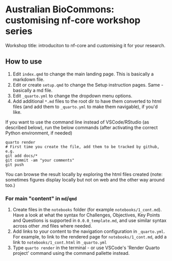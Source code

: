 # Australian BioCommons: customising nf-core workshop series

Workshop title: introduciton to nf-core and customising it for your research.

## How to use

1. Edit `index.qmd` to change the main landing page. This is basically a markdown file.
2. Edit or create `setup.qmd` to change the Setup instruction pages. Same - basically a md file.
3. Edit `_quarto.yml` to change the dropdown menu options.
4. Add additional `*.md` files to the root dir to have them converted to html files (and add them to `_quarto.yml` to make them navigable), if you'd like.

If you want to use the command line instead of VSCode/RStudio (as described below), run the below commands (after activating the correct Python environment, if needed) 

```
quarto render
# First time you create the file, add them to be tracked by github, e.g.
git add docs/*
git commit -am "your comments"
git push
```

You can browse the result locally by exploring the html files created (note: sometimes figures display locally but not on web and the other way around too.)

### For main "content" in `md`/`qmd`

1. Create files in the `notebooks` folder (for example `notebooks/1_cont.md`). 
Have a look at what the syntax for Challenges, Objectives, Key Points and Questions is supported in `0.0.0_template.md`, and use similar syntax across other .md files where needed.
2. Add links to your content to the navigation configuration in `_quarto.yml`. For example, to link to the rendered page for `notebooks/1_cont.md`, add a link to `notebooks/1_cont.html` in `_quarto.yml`
3. Type `quarto render` in the terminal - or use VSCode's 'Render Quarto project' command using the command pallette instead.

